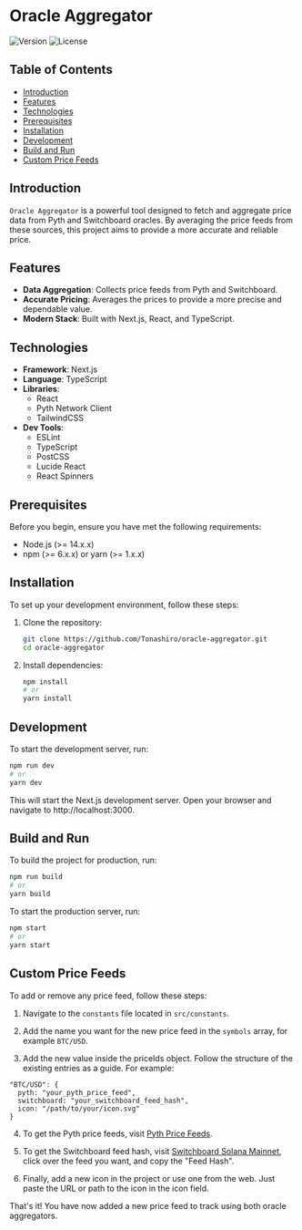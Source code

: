 # Oracle Aggregator

![Version](https://img.shields.io/badge/version-0.1.0-blue.svg)
![License](https://img.shields.io/badge/license-MIT-green.svg)

## Table of Contents

- [Introduction](#introduction)
- [Features](#features)
- [Technologies](#technologies)
- [Prerequisites](#prerequisites)
- [Installation](#installation)
- [Development](#development)
- [Build and Run](#build-and-run)
- [Custom Price Feeds](#custom-price-feeds)

## Introduction

`Oracle Aggregator` is a powerful tool designed to fetch and aggregate price data from Pyth and Switchboard oracles. By averaging the price feeds from these sources, this project aims to provide a more accurate and reliable price.

## Features

- **Data Aggregation**: Collects price feeds from Pyth and Switchboard.
- **Accurate Pricing**: Averages the prices to provide a more precise and dependable value.
- **Modern Stack**: Built with Next.js, React, and TypeScript.

## Technologies

- **Framework**: Next.js
- **Language**: TypeScript
- **Libraries**:
  - React
  - Pyth Network Client
  - TailwindCSS
- **Dev Tools**:
  - ESLint
  - TypeScript
  - PostCSS
  - Lucide React
  - React Spinners

## Prerequisites

Before you begin, ensure you have met the following requirements:

- Node.js (>= 14.x.x)
- npm (>= 6.x.x) or yarn (>= 1.x.x)

## Installation

To set up your development environment, follow these steps:

1. Clone the repository:
    ```bash
    git clone https://github.com/Tonashiro/oracle-aggregator.git
    cd oracle-aggregator
    ```

2. Install dependencies:
    ```bash
    npm install
    # or
    yarn install
    ```

## Development

To start the development server, run:

```bash
npm run dev
# or
yarn dev
```
This will start the Next.js development server. Open your browser and navigate to http://localhost:3000.

## Build and Run

To build the project for production, run:

```bash
npm run build
# or
yarn build
```

To start the production server, run:
```bash
npm start
# or
yarn start
```

## Custom Price Feeds

To add or remove any price feed, follow these steps:

1. Navigate to the `constants` file located in `src/constants`.

2. Add the name you want for the new price feed in the `symbols` array, for example `BTC/USD`.

3. Add the new value inside the priceIds object. Follow the structure of the existing entries as a guide. For example:

```
"BTC/USD": {
  pyth: "your_pyth_price_feed",
  switchboard: "your_switchboard_feed_hash",
  icon: "/path/to/your/icon.svg"
}
```

4. To get the Pyth price feeds, visit [Pyth Price Feeds](https://docs.pyth.network/price-feeds/sponsored-feeds).

5. To get the Switchboard feed hash, visit [Switchboard Solana Mainnet](https://ondemand.switchboard.xyz/solana/mainnet), click over the feed you want, and copy the "Feed Hash".

6. Finally, add a new icon in the project or use one from the web. Just paste the URL or path to the icon in the icon field.

That's it! You have now added a new price feed to track using both oracle aggregators.
